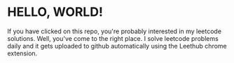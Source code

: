 # HELLO, WORLD!

If you have clicked on this repo, you're probably interested in my leetcode solutions. Well, you've come to the right place.
I solve leetcode problems daily and it gets uploaded to github automatically using the Leethub chrome extension. 
